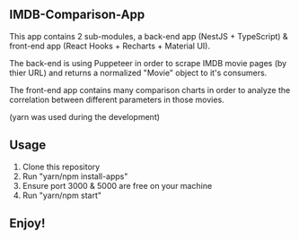 ## IMDB-Comparison-App

This app contains 2 sub-modules, a back-end app (NestJS + TypeScript) & front-end app (React Hooks + Recharts + Material UI).

The back-end is using Puppeteer in order to scrape IMDB movie pages (by thier URL) and returns a normalized "Movie" object to it's consumers.

The front-end app contains many comparison charts in order to analyze the correlation between different parameters in those movies.

(yarn was used during the development)

## Usage

1. Clone this repository
2. Run "yarn/npm install-apps"
3. Ensure port 3000 & 5000 are free on your machine
4. Run "yarn/npm start"

## Enjoy!
